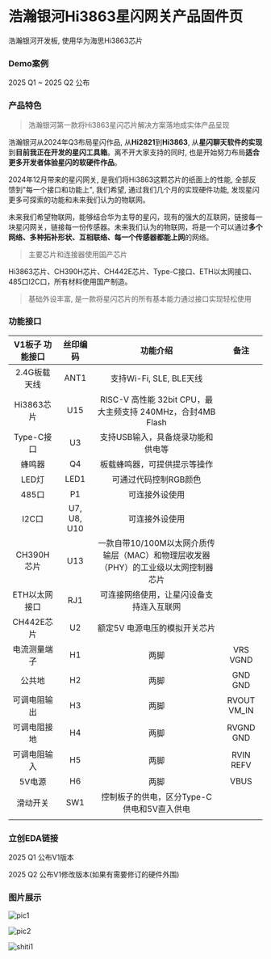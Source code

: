 # 浩瀚银河Hi3863星闪网关产品固件页

浩瀚银河开发板, 使用华为海思Hi3863芯片

### Demo案例

2025 Q1 ~ 2025 Q2 公布

### 产品特色

> 浩瀚银河第一款将Hi3863星闪芯片解决方案落地成实体产品呈现

浩瀚银河从2024年Q3布局星闪作品, 从**Hi2821**到**Hi3863**, 从**星闪聊天软件的实现**到**目前我正在开发的星闪工具箱**。离不开大家支持的同时, 也是开始努力布局**适合更多开发者体验星闪的软硬件作品**。

2024年12月带来的星闪网关, 是我们将Hi3863这颗芯片的纸面上的性能, 全部反馈到"每一个接口和功能上", 我们希望, 通过我们几个月的实现硬件功能, 发现星闪更多可探索的功能和未来我们认为的物联网。

未来我们希望物联网，能够结合华为主导的星闪，现有的强大的互联网，链接每一块星闪网关，链接每一份传感器。未来我们认为的物联网，将是一个可以通过**多个网络、多种拓补形状、互相联络、每一个传感器都能上网**的网络。

> 主要芯片和连接器使用国产芯片

Hi3863芯片、CH390H芯片、CH442E芯片、Type-C接口、ETH以太网接口、485口I2C口，所有材料使用国产制造。

> 基础外设丰富, 是一款将星闪芯片的所有基本能力通过接口实现轻松使用

### 功能接口

| V1板子 功能接口 | 丝印编码 | 功能介绍 | 备注 |
| :------------: | :------------: | :------------: | :------------: |
| 2.4G板载天线 | ANT1 | 支持Wi-Fi, SLE, BLE天线 |  |
| Hi3863芯片 | U15 | RISC-V 高性能 32bit CPU，最大主频支持 240MHz，合封4MB Flash |  |
| Type-C接口 | U3 | 支持USB输入，具备烧录功能和供电等 |  |
| 蜂鸣器 | Q4 | 板载蜂鸣器，可提供提示等操作 |  |
| LED灯 | LED1 | 可通过代码控制RGB颜色 |  |
| 485口 | P1 | 可连接外设使用 |  |
| I2C口 | U7, U8, U10 | 可连接外设使用 |  |
| CH390H芯片 | U13 | 一款自带10/100M以太网介质传输层（MAC）和物理层收发器（PHY）的工业级以太网控制器芯片 |  |
| ETH以太网接口 | RJ1 | 可连接网络使用，让星闪设备支持连入互联网 |  |
| CH442E芯片 | U2 | 额定5V 电源电压的模拟开关芯片 |  |
| 电流测量端子 | H1 | 两脚 | VRS VGND |
| 公共地 | H2 | 两脚 | GND GND |
| 可调电阻输出 | H3 | 两脚 | RVOUT VM_IN |
| 可调电阻接地 | H4 | 两脚 | RVGND GND |
| 可调电阻输入 | H5 | 两脚 | RVIN REFV |
| 5V电源 | H6 | 两脚 | VBUS |
| 滑动开关 | SW1 | 控制板子的供电，区分Type-C供电和5V直入供电 |  |
|  |  |  |  |

### 立创EDA链接

2025 Q1 公布V1版本

2025 Q2 公布V1修改版本(如果有需要修订的硬件外围)

### 图片展示

![pic1](https://s2.loli.net/2024/12/04/qOBvsbZ1YjSumUa.png)

![pic2](https://s2.loli.net/2024/12/09/cLIQEJ7jbyH13vC.png)

![shiti1](#)